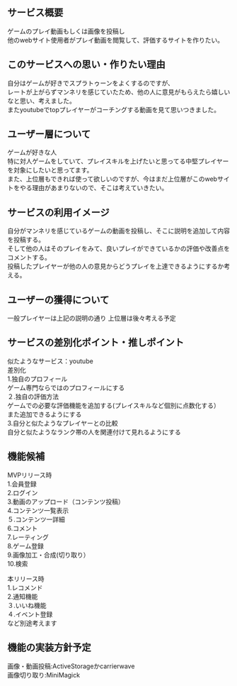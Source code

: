 ## サービス概要
ゲームのプレイ動画もしくは画像を投稿し  
他のwebサイト使用者がプレイ動画を閲覧して、評価するサイトを作りたい。

## このサービスへの思い・作りたい理由
自分はゲームが好きでスプラトゥーンをよくするのですが、  
レートが上がらずマンネリを感じていたため、他の人に意見がもらえたら嬉しいなと思い、考えました。  
またyoutubeでtopプレイヤーがコーチングする動画を見て思いつきました。  
 
## ユーザー層について
ゲームが好きな人  
特に対人ゲームをしていて、プレイスキルを上げたいと思ってる中堅プレイヤーを対象にしたいと思ってます。  
また、上位層もできれば使って欲しいのですが、今はまだ上位層がこのwebサイトをやる理由があまりないので、そこは考えていきたい。  

## サービスの利用イメージ
自分がマンネリを感じているゲームの動画を投稿し、そこに説明を追加して内容を投稿する。  
そして他の人はそのプレイをみて、良いプレイができているかの評価や改善点をコメントする。  
投稿したプレイヤーが他の人の意見からどうプレイを上達できるようにするか考える。  

## ユーザーの獲得について
一般プレイヤーは上記の説明の通り
上位層は後々考える予定

## サービスの差別化ポイント・推しポイント
似たようなサービス：youtube  
差別化  
1.独自のプロフィール  
ゲーム専門ならではのプロフィールにする  
２.独自の評価方法  
ゲームでの必要な評価機能を追加する(プレイスキルなど個別に点数化する）  
        また追加できるようにする  
      3.自分と似たようなプレイヤーとの比較  
自分と似たようなランク帯の人を関連付けて見れるようにする  

## 機能候補
MVPリリース時  
1.会員登録  
           2.ログイン  
           3.動画のアップロード（コンテンツ投稿）  
           4.コンテンツ一覧表示  
           ５.コンテンツ一詳細  
           6.コメント  
           7.レーティング  
           8.ゲーム登録  
           9.画像加工・合成(切り取り）  
           10.検索  
           
本リリース時  
1.レコメンド  
           2.通知機能   
           ３.いいね機能  
           ４.イベント登録  
           など別途考えます

## 機能の実装方針予定  
画像・動画投稿:ActiveStorageかcarrierwave  
画像切り取り:MiniMagick  
